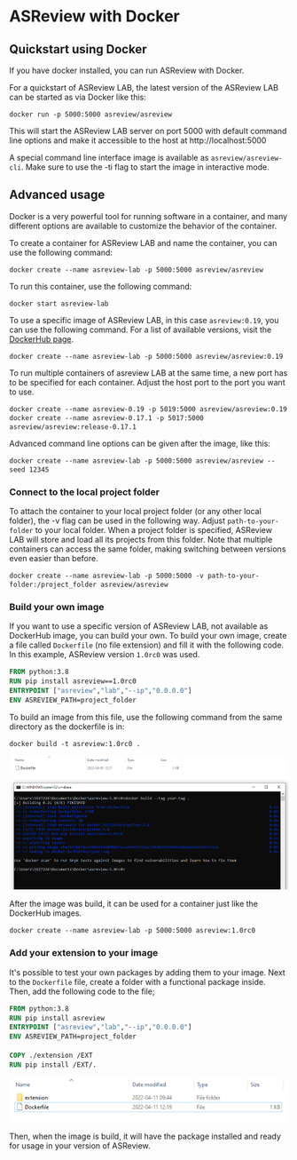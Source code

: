 # ASReview with Docker

## Quickstart using Docker
If you have docker installed, you can run ASReview with Docker.

For a quickstart of ASReview LAB, the latest version of the ASReview LAB can be started as via
Docker like this:

 ```
 docker run -p 5000:5000 asreview/asreview
 ```

This will start the ASReview LAB server on port 5000 with default command line
options and make it accessible to the host at http://localhost:5000

A special command line interface image is available as `asreview/asreview-cli`.
Make sure to use the -ti flag to start the image in interactive mode.


## Advanced usage

Docker is a very powerful tool for running software in a container, and many
different options are available to customize the behavior of the container.

To create a container for ASReview LAB and name the container, you can use the
following command:

```
docker create --name asreview-lab -p 5000:5000 asreview/asreview
```

To run this container, use the following command:

```
docker start asreview-lab
```

To use a specific image of ASReview LAB, in this case `asreview:0.19`, you can
use the following command. For a list of available versions, visit the
[DockerHub page](https://hub.docker.com/r/asreview/asreview/tags/).

```
docker create --name asreview-lab -p 5000:5000 asreview/asreview:0.19
```

To run multiple containers of asreview LAB at the same time, a new port has to be
specified for each container. Adjust the host port to the port you want to use.
```
docker create --name asreview-0.19 -p 5019:5000 asreview/asreview:0.19
docker create --name asreview-0.17.1 -p 5017:5000 asreview/asreview:release-0.17.1
```

Advanced command line options can be given after the image, like this:
```
docker create --name asreview-lab -p 5000:5000 asreview/asreview --seed 12345
```

### Connect to the local project folder

To attach the container to your local project folder (or any other local
folder), the -v flag can be used in the following way. Adjust
`path-to-your-folder` to your local folder. When a project folder is specified,
ASReview LAB will store and load all its projects from this folder.
Note that multiple containers can access the same folder, making switching
between versions even easier than before.

```
docker create --name asreview-lab -p 5000:5000 -v path-to-your-folder:/project_folder asreview/asreview
```

### Build your own image

If you want to use a specific version of ASReview LAB, not available as
DockerHub image, you can build your own. To build your own image, create a file
called `Dockerfile` (no file extension) and fill it with the following code.
In this example, ASReview version `1.0rc0` was used.

```dockerfile
FROM python:3.8
RUN pip install asreview==1.0rc0
ENTRYPOINT ["asreview","lab","--ip","0.0.0.0"]
ENV ASREVIEW_PATH=project_folder
```
To build an image from this file, use the following command from the same
directory as the dockerfile is in:

```
docker build -t asreview:1.0rc0 .
```

![instruction image](./img/dockerfile.png)

After the image was build, it can be used for a container just like the
DockerHub images.
```
docker create --name asreview-lab -p 5000:5000 asreview:1.0rc0
```

### Add your extension to your image

It's possible to test your own packages by adding them to your image. Next to
the `Dockerfile` file, create a folder with a functional package inside. Then,
add the following code to the file;

```dockerfile
FROM python:3.8
RUN pip install asreview
ENTRYPOINT ["asreview","lab","--ip","0.0.0.0"]
ENV ASREVIEW_PATH=project_folder

COPY ./extension /EXT
RUN pip install /EXT/.
```

![instruction image](./img/dockerfile_extension.png)

Then, when the image is build, it will have the package installed and ready for
usage in your version of ASReview.
